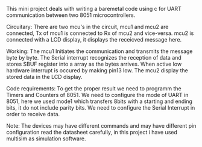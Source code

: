 This mini project deals with writing a baremetal code using c for UART communication between two 8051 microcontrollers.

Circuitary:
    There are two mcu's in the circuit, mcu1 and mcu2 are connected, Tx of mcu1 is connected to Rx of mcu2 and vice-versa.
    mcu2 is connected with a LCD display, it displays the receicved message here.

Working:
    The mcu1 Initiates the communication and transmits the message byte by byte.
    The Serial interrupt recognizes the reception of data and stores SBUF register into a array as the bytes arrives.
    When active low hardware interrupt is occured by making pin13 low. The mcu2 display the stored data in the LCD display.

Code requirements:
    To get the proper result we need to programm the Timers and Counters of 8051.
    We need to configure the mode of UART in 8051, here we used mode1 which transfers 8bits with a starting and ending bits, it do not include parity bits.
    We need to configure the Serial Interrupt in order to receive data.

Note:
    The devices may have different commands and may have different pin configuration read the datasheet carefully, in this project i have used multisim as simulation software.

